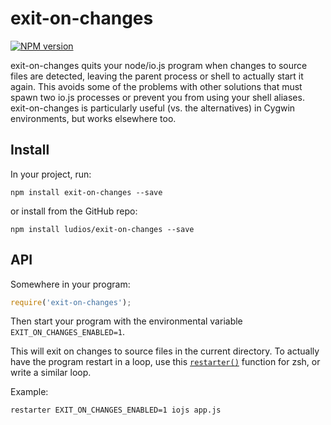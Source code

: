 exit-on-changes
===

[![NPM version][npm-image]][npm-url]

exit-on-changes quits your node/io.js program when changes to source
files are detected, leaving the parent process or shell to actually
start it again.  This avoids some of the problems with other solutions
that must spawn two io.js processes or prevent you from using your
shell aliases.  exit-on-changes is particularly useful (vs. the
alternatives) in Cygwin environments, but works elsewhere too.


Install
---

In your project, run:

```
npm install exit-on-changes --save
```

or install from the GitHub repo:

```
npm install ludios/exit-on-changes --save
```


API
---
Somewhere in your program:

```js
require('exit-on-changes');
```

Then start your program with the environmental variable `EXIT_ON_CHANGES_ENABLED=1`.

This will exit on changes to source files in the current directory.  To actually
have the program restart in a loop, use this
[`restarter()`](https://github.com/ludios/conformatter/blob/master/files/etc/zsh/zshrc-cont#L106)
function for zsh, or write a similar loop.

Example:

```
restarter EXIT_ON_CHANGES_ENABLED=1 iojs app.js
```


[npm-image]: https://img.shields.io/npm/v/exit-on-changes.svg
[npm-url]: https://npmjs.org/package/exit-on-changes
[travis-image]: https://img.shields.io/travis/ludios/exit-on-changes.svg
[travis-url]: https://travis-ci.org/ludios/exit-on-changes
